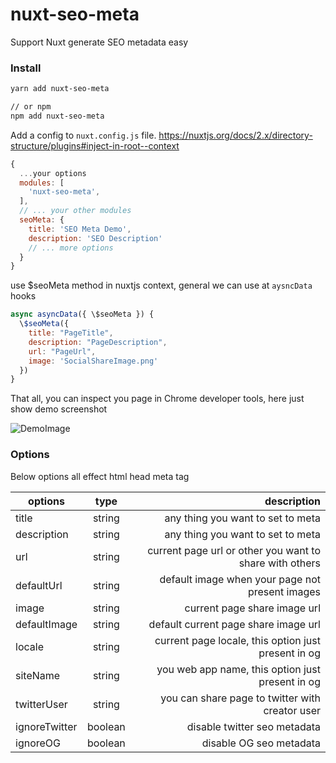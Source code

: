 # nuxt-seo-meta
Support Nuxt generate SEO metadata easy

### Install

```bash
yarn add nuxt-seo-meta

// or npm 
npm add nuxt-seo-meta
```

Add a config to `nuxt.config.js` file.
https://nuxtjs.org/docs/2.x/directory-structure/plugins#inject-in-root--context
```javascript
{
  ...your options
  modules: [
    'nuxt-seo-meta',
  ],
  // ... your other modules
  seoMeta: {
    title: 'SEO Meta Demo',
    description: 'SEO Description'
    // ... more options
  }
}
```

use \$seoMeta method in nuxtjs context, general we can use at `aysncData` hooks

``` javascript
async asyncData({ \$seoMeta }) {
  \$seoMeta({
    title: "PageTitle",
    description: "PageDescription",
    url: "PageUrl",
    image: 'SocialShareImage.png'
  })
}
```

That all, you can inspect you page in Chrome developer tools, here just show demo screenshot

![DemoImage](http://public.mixbo.cn/nuxtjs-seo-meta.png?t)

### Options

Below options all effect html head meta tag

| options        | type           | description  |
| ------------- |:-------------:| -----:|
| title      | string  | any thing you want to set to meta |
| description      | string  | any thing you want to set to meta |
| url      | string  | current page url or other you want to share with others |
| defaultUrl      | string  | default image when your page not present images  |
| image      | string  | current page share image url |
| defaultImage      | string  | default current page share image url |
| locale      | string  | current page locale, this option just present in og |
| siteName      | string  | you web app name, this option just present in og |
| twitterUser      | string  | you can share page to twitter with creator user |
| ignoreTwitter      | boolean  | disable twitter seo metadata |
| ignoreOG      | boolean  | disable OG seo metadata |

